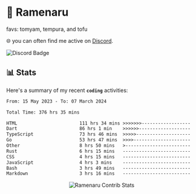 # 🍜 Ramenaru
favs: tomyam, tempura, and tofu

🌐 you can often find me active on [Discord](https://discordapp.com/users/503291004200157185).

![Discord Badge](https://dcbadge.vercel.app/api/shield/503291004200157185)

## 📊 Stats

Here's a summary of my recent **`coding`** activities:

<!--START_SECTION:waka-->

```txt
From: 15 May 2023 - To: 07 March 2024

Total Time: 376 hrs 35 mins

HTML                       111 hrs 34 mins >>>>>>>------------------   29.63 %
Dart                       86 hrs 1 min    >>>>>>-------------------   22.84 %
TypeScript                 73 hrs 46 mins  >>>>>--------------------   19.59 %
Go                         53 hrs 47 mins  >>>>---------------------   14.28 %
Other                      8 hrs 50 mins   >------------------------   02.35 %
Rust                       6 hrs 15 mins   -------------------------   01.66 %
CSS                        4 hrs 15 mins   -------------------------   01.13 %
JavaScript                 4 hrs 3 mins    -------------------------   01.08 %
Bash                       3 hrs 49 mins   -------------------------   01.02 %
Markdown                   3 hrs 16 mins   -------------------------   00.87 %
```

<!--END_SECTION:waka-->

<div style="text-align: center;">
   <img align="center" src="https://github-readme-streak-stats.herokuapp.com/?user=Ramenaru&theme=dark&card_width=520" alt="Ramenaru Contrib Stats" />
</div>

